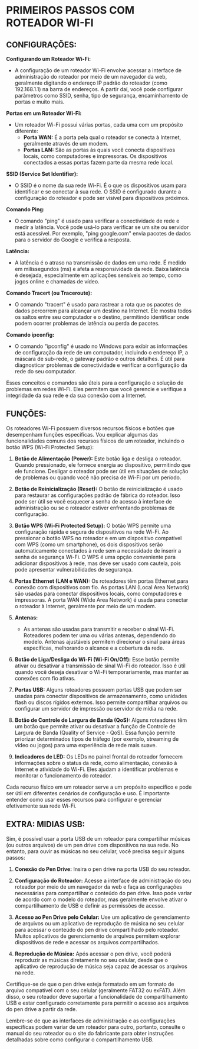 # PRIMEIROS PASSOS COM ROTEADOR WI-FI
## CONFIGURAÇÕES:
**Configurando um Roteador Wi-Fi:**

- A configuração de um roteador Wi-Fi envolve acessar a interface de administração do roteador por meio de um navegador da web, geralmente digitando o endereço IP padrão do roteador (como 192.168.1.1) na barra de endereços. A partir daí, você pode configurar parâmetros como SSID, senha, tipo de segurança, encaminhamento de portas e muito mais.

**Portas em um Roteador Wi-Fi:**

- Um roteador Wi-Fi possui várias portas, cada uma com um propósito diferente:
   - **Porta WAN:** É a porta pela qual o roteador se conecta à Internet, geralmente através de um modem.
   - **Portas LAN:** São as portas às quais você conecta dispositivos locais, como computadores e impressoras. Os dispositivos conectados a essas portas fazem parte da mesma rede local.

**SSID (Service Set Identifier):**

- O SSID é o nome da sua rede Wi-Fi. É o que os dispositivos usam para identificar e se conectar à sua rede. O SSID é configurado durante a configuração do roteador e pode ser visível para dispositivos próximos.

**Comando Ping:**

- O comando "ping" é usado para verificar a conectividade de rede e medir a latência. Você pode usá-lo para verificar se um site ou servidor está acessível. Por exemplo, "ping google.com" envia pacotes de dados para o servidor do Google e verifica a resposta.

**Latência:**

- A latência é o atraso na transmissão de dados em uma rede. É medido em milissegundos (ms) e afeta a responsividade da rede. Baixa latência é desejada, especialmente em aplicações sensíveis ao tempo, como jogos online e chamadas de vídeo.

**Comando Tracert (ou Traceroute):**

- O comando "tracert" é usado para rastrear a rota que os pacotes de dados percorrem para alcançar um destino na Internet. Ele mostra todos os saltos entre seu computador e o destino, permitindo identificar onde podem ocorrer problemas de latência ou perda de pacotes.

**Comando ipconfig:**

- O comando "ipconfig" é usado no Windows para exibir as informações de configuração da rede de um computador, incluindo o endereço IP, a máscara de sub-rede, o gateway padrão e outros detalhes. É útil para diagnosticar problemas de conectividade e verificar a configuração da rede do seu computador.

Esses conceitos e comandos são úteis para a configuração e solução de problemas em redes Wi-Fi. Eles permitem que você gerencie e verifique a integridade da sua rede e da sua conexão com a Internet.

## FUNÇÕES:
Os roteadores Wi-Fi possuem diversos recursos físicos e botões que desempenham funções específicas. Vou explicar algumas das funcionalidades comuns dos recursos físicos de um roteador, incluindo o botão WPS (Wi-Fi Protected Setup):

1. **Botão de Alimentação (Power):** Este botão liga e desliga o roteador. Quando pressionado, ele fornece energia ao dispositivo, permitindo que ele funcione. Desligar o roteador pode ser útil em situações de solução de problemas ou quando você não precisa de Wi-Fi por um período.

2. **Botão de Reinicialização (Reset):** O botão de reinicialização é usado para restaurar as configurações padrão de fábrica do roteador. Isso pode ser útil se você esquecer a senha de acesso à interface de administração ou se o roteador estiver enfrentando problemas de configuração.

3. **Botão WPS (Wi-Fi Protected Setup):** O botão WPS permite uma configuração rápida e segura de dispositivos na rede Wi-Fi. Ao pressionar o botão WPS no roteador e em um dispositivo compatível com WPS (como um smartphone), os dois dispositivos serão automaticamente conectados à rede sem a necessidade de inserir a senha de segurança Wi-Fi. O WPS é uma opção conveniente para adicionar dispositivos à rede, mas deve ser usado com cautela, pois pode apresentar vulnerabilidades de segurança.

4. **Portas Ethernet (LAN e WAN):** Os roteadores têm portas Ethernet para conexão com dispositivos com fio. As portas LAN (Local Area Network) são usadas para conectar dispositivos locais, como computadores e impressoras. A porta WAN (Wide Area Network) é usada para conectar o roteador à Internet, geralmente por meio de um modem.

5. **Antenas:**
   - As antenas são usadas para transmitir e receber o sinal Wi-Fi. Roteadores podem ter uma ou várias antenas, dependendo do modelo. Antenas ajustáveis permitem direcionar o sinal para áreas específicas, melhorando o alcance e a cobertura da rede.

6. **Botão de Liga/Desliga do Wi-Fi (Wi-Fi On/Off):** Esse botão permite ativar ou desativar a transmissão de sinal Wi-Fi do roteador. Isso é útil quando você deseja desativar o Wi-Fi temporariamente, mas manter as conexões com fio ativas.

7. **Portas USB:** Alguns roteadores possuem portas USB que podem ser usadas para conectar dispositivos de armazenamento, como unidades flash ou discos rígidos externos. Isso permite compartilhar arquivos ou configurar um servidor de impressão ou servidor de mídia na rede.

8. **Botão de Controle de Largura de Banda (QoS):** Alguns roteadores têm um botão que permite ativar ou desativar a função de Controle de Largura de Banda (Quality of Service - QoS). Essa função permite priorizar determinados tipos de tráfego (por exemplo, streaming de vídeo ou jogos) para uma experiência de rede mais suave.

9. **Indicadores de LED:** Os LEDs no painel frontal do roteador fornecem informações sobre o status da rede, como alimentação, conexão à Internet e atividade do Wi-Fi. Eles ajudam a identificar problemas e monitorar o funcionamento do roteador.

Cada recurso físico em um roteador serve a um propósito específico e pode ser útil em diferentes cenários de configuração e uso. É importante entender como usar esses recursos para configurar e gerenciar efetivamente sua rede Wi-Fi.

## EXTRA: MIDIAS USB:
Sim, é possível usar a porta USB de um roteador para compartilhar músicas (ou outros arquivos) de um pen drive com dispositivos na sua rede. No entanto, para ouvir as músicas no seu celular, você precisa seguir alguns passos:

1. **Conexão do Pen Drive:** Insira o pen drive na porta USB do seu roteador.

2. **Configuração do Roteador:** Acesse a interface de administração do seu roteador por meio de um navegador da web e faça as configurações necessárias para compartilhar o conteúdo do pen drive. Isso pode variar de acordo com o modelo do roteador, mas geralmente envolve ativar o compartilhamento de USB e definir as permissões de acesso.

3. **Acesso ao Pen Drive pelo Celular:** Use um aplicativo de gerenciamento de arquivos ou um aplicativo de reprodução de música no seu celular para acessar o conteúdo do pen drive compartilhado pelo roteador. Muitos aplicativos de gerenciamento de arquivos permitem explorar dispositivos de rede e acessar os arquivos compartilhados.

4. **Reprodução de Música:** Após acessar o pen drive, você poderá reproduzir as músicas diretamente no seu celular, desde que o aplicativo de reprodução de música seja capaz de acessar os arquivos na rede.

Certifique-se de que o pen drive esteja formatado em um formato de arquivo compatível com o seu celular (geralmente FAT32 ou exFAT). Além disso, o seu roteador deve suportar a funcionalidade de compartilhamento USB e estar configurado corretamente para permitir o acesso aos arquivos do pen drive a partir da rede.

Lembre-se de que as interfaces de administração e as configurações específicas podem variar de um roteador para outro, portanto, consulte o manual do seu roteador ou o site do fabricante para obter instruções detalhadas sobre como configurar o compartilhamento USB.
